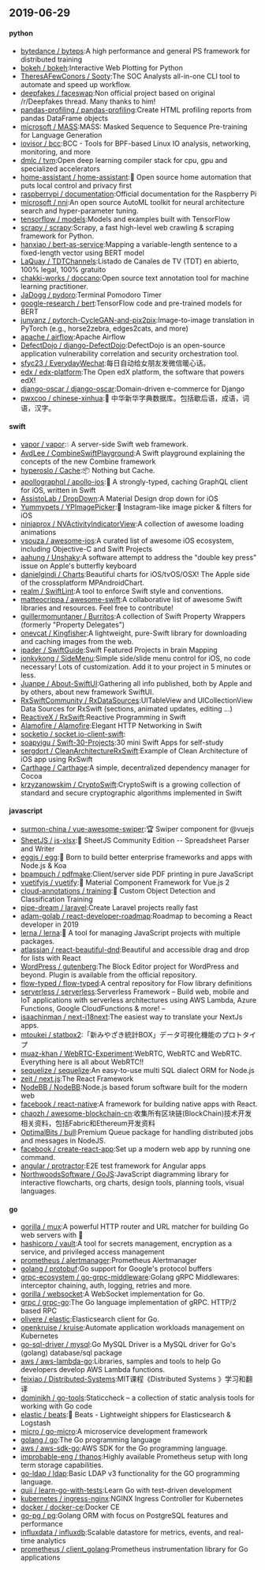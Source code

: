 ## 2019-06-29

#### python
* [bytedance / byteps](https://github.com/bytedance/byteps):A high performance and general PS framework for distributed training
* [bokeh / bokeh](https://github.com/bokeh/bokeh):Interactive Web Plotting for Python
* [TheresAFewConors / Sooty](https://github.com/TheresAFewConors/Sooty):The SOC Analysts all-in-one CLI tool to automate and speed up workflow.
* [deepfakes / faceswap](https://github.com/deepfakes/faceswap):Non official project based on original /r/Deepfakes thread. Many thanks to him!
* [pandas-profiling / pandas-profiling](https://github.com/pandas-profiling/pandas-profiling):Create HTML profiling reports from pandas DataFrame objects
* [microsoft / MASS](https://github.com/microsoft/MASS):MASS: Masked Sequence to Sequence Pre-training for Language Generation
* [iovisor / bcc](https://github.com/iovisor/bcc):BCC - Tools for BPF-based Linux IO analysis, networking, monitoring, and more
* [dmlc / tvm](https://github.com/dmlc/tvm):Open deep learning compiler stack for cpu, gpu and specialized accelerators
* [home-assistant / home-assistant](https://github.com/home-assistant/home-assistant):🏡
Open source home automation that puts local control and privacy first
* [raspberrypi / documentation](https://github.com/raspberrypi/documentation):Official documentation for the Raspberry Pi
* [microsoft / nni](https://github.com/microsoft/nni):An open source AutoML toolkit for neural architecture search and hyper-parameter tuning.
* [tensorflow / models](https://github.com/tensorflow/models):Models and examples built with TensorFlow
* [scrapy / scrapy](https://github.com/scrapy/scrapy):Scrapy, a fast high-level web crawling & scraping framework for Python.
* [hanxiao / bert-as-service](https://github.com/hanxiao/bert-as-service):Mapping a variable-length sentence to a fixed-length vector using BERT model
* [LaQuay / TDTChannels](https://github.com/LaQuay/TDTChannels):Listado de Canales de TV (TDT) en abierto, 100% legal, 100% gratuito
* [chakki-works / doccano](https://github.com/chakki-works/doccano):Open source text annotation tool for machine learning practitioner.
* [JaDogg / pydoro](https://github.com/JaDogg/pydoro):Terminal Pomodoro Timer
* [google-research / bert](https://github.com/google-research/bert):TensorFlow code and pre-trained models for BERT
* [junyanz / pytorch-CycleGAN-and-pix2pix](https://github.com/junyanz/pytorch-CycleGAN-and-pix2pix):Image-to-image translation in PyTorch (e.g., horse2zebra, edges2cats, and more)
* [apache / airflow](https://github.com/apache/airflow):Apache Airflow
* [DefectDojo / django-DefectDojo](https://github.com/DefectDojo/django-DefectDojo):DefectDojo is an open-source application vulnerability correlation and security orchestration tool.
* [sfyc23 / EverydayWechat](https://github.com/sfyc23/EverydayWechat):每日自动给女朋友发微信暖心话。
* [edx / edx-platform](https://github.com/edx/edx-platform):The Open edX platform, the software that powers edX!
* [django-oscar / django-oscar](https://github.com/django-oscar/django-oscar):Domain-driven e-commerce for Django
* [pwxcoo / chinese-xinhua](https://github.com/pwxcoo/chinese-xinhua):📙
中华新华字典数据库。包括歇后语，成语，词语，汉字。

#### swift
* [vapor / vapor](https://github.com/vapor/vapor):💧
A server-side Swift web framework.
* [AvdLee / CombineSwiftPlayground](https://github.com/AvdLee/CombineSwiftPlayground):A Swift playground explaining the concepts of the new Combine framework
* [hyperoslo / Cache](https://github.com/hyperoslo/Cache):📦
Nothing but Cache.
* [apollographql / apollo-ios](https://github.com/apollographql/apollo-ios):📱
A strongly-typed, caching GraphQL client for iOS, written in Swift
* [AssistoLab / DropDown](https://github.com/AssistoLab/DropDown):A Material Design drop down for iOS
* [Yummypets / YPImagePicker](https://github.com/Yummypets/YPImagePicker):📸
Instagram-like image picker & filters for iOS
* [ninjaprox / NVActivityIndicatorView](https://github.com/ninjaprox/NVActivityIndicatorView):A collection of awesome loading animations
* [vsouza / awesome-ios](https://github.com/vsouza/awesome-ios):A curated list of awesome iOS ecosystem, including Objective-C and Swift Projects
* [aahung / Unshaky](https://github.com/aahung/Unshaky):A software attempt to address the "double key press" issue on Apple's butterfly keyboard
* [danielgindi / Charts](https://github.com/danielgindi/Charts):Beautiful charts for iOS/tvOS/OSX! The Apple side of the crossplatform MPAndroidChart.
* [realm / SwiftLint](https://github.com/realm/SwiftLint):A tool to enforce Swift style and conventions.
* [matteocrippa / awesome-swift](https://github.com/matteocrippa/awesome-swift):A collaborative list of awesome Swift libraries and resources. Feel free to contribute!
* [guillermomuntaner / Burritos](https://github.com/guillermomuntaner/Burritos):A collection of Swift Property Wrappers (formerly "Property Delegates")
* [onevcat / Kingfisher](https://github.com/onevcat/Kingfisher):A lightweight, pure-Swift library for downloading and caching images from the web.
* [ipader / SwiftGuide](https://github.com/ipader/SwiftGuide):Swift Featured Projects in brain Mapping
* [jonkykong / SideMenu](https://github.com/jonkykong/SideMenu):Simple side/slide menu control for iOS, no code necessary! Lots of customization. Add it to your project in 5 minutes or less.
* [Juanpe / About-SwiftUI](https://github.com/Juanpe/About-SwiftUI):Gathering all info published, both by Apple and by others, about new framework SwiftUI.
* [RxSwiftCommunity / RxDataSources](https://github.com/RxSwiftCommunity/RxDataSources):UITableView and UICollectionView Data Sources for RxSwift (sections, animated updates, editing ...)
* [ReactiveX / RxSwift](https://github.com/ReactiveX/RxSwift):Reactive Programming in Swift
* [Alamofire / Alamofire](https://github.com/Alamofire/Alamofire):Elegant HTTP Networking in Swift
* [socketio / socket.io-client-swift](https://github.com/socketio/socket.io-client-swift):
* [soapyigu / Swift-30-Projects](https://github.com/soapyigu/Swift-30-Projects):30 mini Swift Apps for self-study
* [sergdort / CleanArchitectureRxSwift](https://github.com/sergdort/CleanArchitectureRxSwift):Example of Clean Architecture of iOS app using RxSwift
* [Carthage / Carthage](https://github.com/Carthage/Carthage):A simple, decentralized dependency manager for Cocoa
* [krzyzanowskim / CryptoSwift](https://github.com/krzyzanowskim/CryptoSwift):CryptoSwift is a growing collection of standard and secure cryptographic algorithms implemented in Swift

#### javascript
* [surmon-china / vue-awesome-swiper](https://github.com/surmon-china/vue-awesome-swiper):🏆
Swiper component for @vuejs
* [SheetJS / js-xlsx](https://github.com/SheetJS/js-xlsx):📗
SheetJS Community Edition -- Spreadsheet Parser and Writer
* [eggjs / egg](https://github.com/eggjs/egg):🥚
Born to build better enterprise frameworks and apps with Node.js & Koa
* [bpampuch / pdfmake](https://github.com/bpampuch/pdfmake):Client/server side PDF printing in pure JavaScript
* [vuetifyjs / vuetify](https://github.com/vuetifyjs/vuetify):🐉
Material Component Framework for Vue.js 2
* [cloud-annotations / training](https://github.com/cloud-annotations/training):🐝
Custom Object Detection and Classification Training
* [pipe-dream / laravel](https://github.com/pipe-dream/laravel):Create Laravel projects really fast
* [adam-golab / react-developer-roadmap](https://github.com/adam-golab/react-developer-roadmap):Roadmap to becoming a React developer in 2019
* [lerna / lerna](https://github.com/lerna/lerna):🐉
A tool for managing JavaScript projects with multiple packages.
* [atlassian / react-beautiful-dnd](https://github.com/atlassian/react-beautiful-dnd):Beautiful and accessible drag and drop for lists with React
* [WordPress / gutenberg](https://github.com/WordPress/gutenberg):The Block Editor project for WordPress and beyond. Plugin is available from the official repository.
* [flow-typed / flow-typed](https://github.com/flow-typed/flow-typed):A central repository for Flow library definitions
* [serverless / serverless](https://github.com/serverless/serverless):Serverless Framework – Build web, mobile and IoT applications with serverless architectures using AWS Lambda, Azure Functions, Google CloudFunctions & more! –
* [isaachinman / next-i18next](https://github.com/isaachinman/next-i18next):The easiest way to translate your NextJs apps.
* [mtoukei / statbox2](https://github.com/mtoukei/statbox2):「新みやざき統計BOX」データ可視化機能のプロトタイプ
* [muaz-khan / WebRTC-Experiment](https://github.com/muaz-khan/WebRTC-Experiment):WebRTC, WebRTC and WebRTC. Everything here is all about WebRTC!!
* [sequelize / sequelize](https://github.com/sequelize/sequelize):An easy-to-use multi SQL dialect ORM for Node.js
* [zeit / next.js](https://github.com/zeit/next.js):The React Framework
* [NodeBB / NodeBB](https://github.com/NodeBB/NodeBB):Node.js based forum software built for the modern web
* [facebook / react-native](https://github.com/facebook/react-native):A framework for building native apps with React.
* [chaozh / awesome-blockchain-cn](https://github.com/chaozh/awesome-blockchain-cn):收集所有区块链(BlockChain)技术开发相关资料，包括Fabric和Ethereum开发资料
* [OptimalBits / bull](https://github.com/OptimalBits/bull):Premium Queue package for handling distributed jobs and messages in NodeJS.
* [facebook / create-react-app](https://github.com/facebook/create-react-app):Set up a modern web app by running one command.
* [angular / protractor](https://github.com/angular/protractor):E2E test framework for Angular apps
* [NorthwoodsSoftware / GoJS](https://github.com/NorthwoodsSoftware/GoJS):JavaScript diagramming library for interactive flowcharts, org charts, design tools, planning tools, visual languages.

#### go
* [gorilla / mux](https://github.com/gorilla/mux):A powerful HTTP router and URL matcher for building Go web servers with
🦍
* [hashicorp / vault](https://github.com/hashicorp/vault):A tool for secrets management, encryption as a service, and privileged access management
* [prometheus / alertmanager](https://github.com/prometheus/alertmanager):Prometheus Alertmanager
* [golang / protobuf](https://github.com/golang/protobuf):Go support for Google's protocol buffers
* [grpc-ecosystem / go-grpc-middleware](https://github.com/grpc-ecosystem/go-grpc-middleware):Golang gRPC Middlewares: interceptor chaining, auth, logging, retries and more.
* [gorilla / websocket](https://github.com/gorilla/websocket):A WebSocket implementation for Go.
* [grpc / grpc-go](https://github.com/grpc/grpc-go):The Go language implementation of gRPC. HTTP/2 based RPC
* [olivere / elastic](https://github.com/olivere/elastic):Elasticsearch client for Go.
* [openkruise / kruise](https://github.com/openkruise/kruise):Automate application workloads management on Kubernetes
* [go-sql-driver / mysql](https://github.com/go-sql-driver/mysql):Go MySQL Driver is a MySQL driver for Go's (golang) database/sql package
* [aws / aws-lambda-go](https://github.com/aws/aws-lambda-go):Libraries, samples and tools to help Go developers develop AWS Lambda functions.
* [feixiao / Distributed-Systems](https://github.com/feixiao/Distributed-Systems):MIT课程《Distributed Systems 》学习和翻译
* [dominikh / go-tools](https://github.com/dominikh/go-tools):Staticcheck – a collection of static analysis tools for working with Go code
* [elastic / beats](https://github.com/elastic/beats):🐠
Beats - Lightweight shippers for Elasticsearch & Logstash
* [micro / go-micro](https://github.com/micro/go-micro):A microservice development framework
* [golang / go](https://github.com/golang/go):The Go programming language
* [aws / aws-sdk-go](https://github.com/aws/aws-sdk-go):AWS SDK for the Go programming language.
* [improbable-eng / thanos](https://github.com/improbable-eng/thanos):Highly available Prometheus setup with long term storage capabilities.
* [go-ldap / ldap](https://github.com/go-ldap/ldap):Basic LDAP v3 functionality for the GO programming language.
* [quii / learn-go-with-tests](https://github.com/quii/learn-go-with-tests):Learn Go with test-driven development
* [kubernetes / ingress-nginx](https://github.com/kubernetes/ingress-nginx):NGINX Ingress Controller for Kubernetes
* [docker / docker-ce](https://github.com/docker/docker-ce):Docker CE
* [go-pg / pg](https://github.com/go-pg/pg):Golang ORM with focus on PostgreSQL features and performance
* [influxdata / influxdb](https://github.com/influxdata/influxdb):Scalable datastore for metrics, events, and real-time analytics
* [prometheus / client_golang](https://github.com/prometheus/client_golang):Prometheus instrumentation library for Go applications
